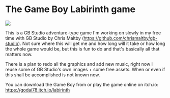 # The Game Boy Labirinth game

![](https://user-images.githubusercontent.com/68123541/147419189-e96cecd0-27af-4b23-bc00-9e09ee5fe2d0.png)

This is a GB Studio adventure-type game I'm working on slowly in my free time with GB Studio by Chris Maltby (https://github.com/chrismaltby/gb-studio). Not sure where this will get me and how long will it take or how long the whole game would be, but this is fun to do and that's basically all that matters now.

There is a plan to redo all the graphics and add new music, right now I reuse some of GB Studio's own images + some free assets. When or even if this shall be accomplished is not known now.

You can download the Game Boy from or play the game online on itch.io: https://godai78.itch.io/labirinth
